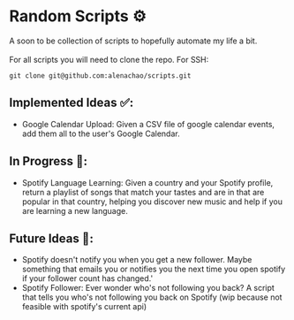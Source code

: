 # Random Scripts ⚙️
A soon to be collection of scripts to hopefully automate my life a bit. 
<br><br>
For all scripts you will need to clone the repo. For SSH:
```
git clone git@github.com:alenachao/scripts.git
```
## Implemented Ideas ✅:
- Google Calendar Upload: Given a CSV file of google calendar events, add them all to the user's Google Calendar.

## In Progress 💭:
- Spotify Language Learning: Given a country and your Spotify profile, return a playlist of songs that match your tastes and are in that are popular in that country, helping you discover new music and help if you are learning a new language.

## Future Ideas 🔮:
- Spotify doesn't notify you when you get a new follower. Maybe something that emails you or notifies you the next time you open spotify if your follower count has changed.'
- Spotify Follower: Ever wonder who's not following you back? A script that tells you who's not following you back on Spotify (wip because not feasible with spotify's current api)

